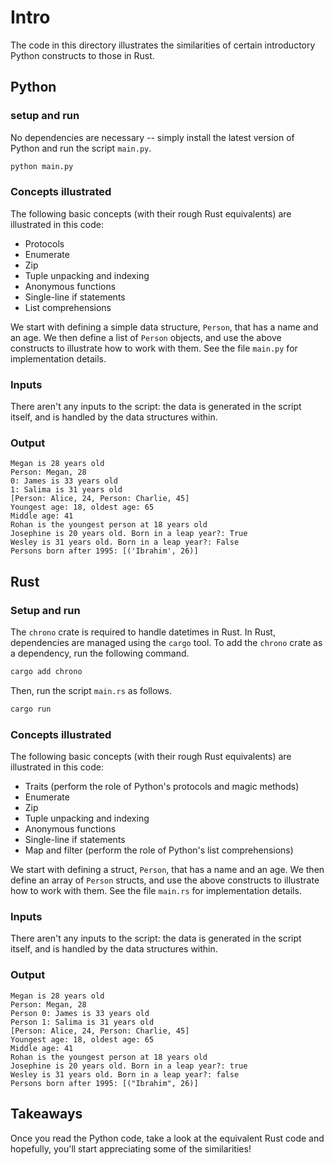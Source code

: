 # Intro

The code in this directory illustrates the similarities of certain introductory Python constructs
to those in Rust.

## Python

### setup and run

No dependencies are necessary -- simply install the latest version of Python and run the script
`main.py`.

```bash
python main.py
```

### Concepts illustrated

The following basic concepts (with their rough Rust equivalents) are illustrated in this code:

- Protocols
- Enumerate
- Zip
- Tuple unpacking and indexing
- Anonymous functions
- Single-line if statements
- List comprehensions

We start with defining a simple data structure, `Person`, that has a name and an age. We then
define a list of `Person` objects, and use the above constructs to illustrate how to work with
them. See the file `main.py` for implementation details.

### Inputs

There aren't any inputs to the script: the data is generated in the script itself, and is handled
by the data structures within.

### Output

```console
Megan is 28 years old
Person: Megan, 28
0: James is 33 years old
1: Salima is 31 years old
[Person: Alice, 24, Person: Charlie, 45]
Youngest age: 18, oldest age: 65
Middle age: 41
Rohan is the youngest person at 18 years old
Josephine is 20 years old. Born in a leap year?: True
Wesley is 31 years old. Born in a leap year?: False
Persons born after 1995: [('Ibrahim', 26)]
```

## Rust

### Setup and run

The `chrono` crate is required to handle datetimes in Rust. In Rust, dependencies are managed using
the `cargo` tool. To add the `chrono` crate as a dependency, run the following command.

```bash
cargo add chrono
```

Then, run the script `main.rs` as follows.

```bash
cargo run
```

### Concepts illustrated

The following basic concepts (with their rough Rust equivalents) are illustrated in this code:

- Traits (perform the role of Python's protocols and magic methods)
- Enumerate
- Zip
- Tuple unpacking and indexing
- Anonymous functions
- Single-line if statements
- Map and filter (perform the role of Python's list comprehensions)

We start with defining a struct, `Person`, that has a name and an age. We then define an array of
`Person` structs, and use the above constructs to illustrate how to work with them. See the file
`main.rs` for implementation details.

### Inputs

There aren't any inputs to the script: the data is generated in the script itself, and is handled
by the data structures within.

### Output

```console
Megan is 28 years old
Person: Megan, 28
Person 0: James is 33 years old
Person 1: Salima is 31 years old
[Person: Alice, 24, Person: Charlie, 45]
Youngest age: 18, oldest age: 65
Middle age: 41
Rohan is the youngest person at 18 years old
Josephine is 20 years old. Born in a leap year?: true
Wesley is 31 years old. Born in a leap year?: false
Persons born after 1995: [("Ibrahim", 26)]
```

## Takeaways

Once you read the Python code, take a look at the equivalent Rust code and hopefully, you'll start
appreciating some of the similarities!
